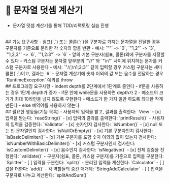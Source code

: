 # 📌 문자열 덧셈 계산기
- 문자열 덧셈 계산기를 통해 TDD/리팩토링 실습 진행
<br>
## 기능 요구사항
- 쉼표(`,`) 또는 콜론(`:`)을 구분자로 가지는 문자열을 전달한 경우 구분자를 기준으로 분리한 각 숫자의 합을 반환
  - 예시: `""` -> `0`, `"1,2"` -> `3`, `"1,2,3"` -> `6`, `"1,2:3"` -> `6`
- 앞의 기본 구분자(쉼표, 콜론)외에 구분자를 지정할 수 있다
- 커스텀 구분자는 문자열 앞부분의 `"//"`와 `"\n"` 사이에 위치하는 문자를 커스텀 구분자로 사용한다
  - 예시: `"//;\n1;2;3"` 같이 입력할 경우 커스텀 구분자는 세미콜론(`;`)이고, 결과는 `6`
- 문자열 계산기에 숫자 이외의 값 또는 음수를 전달하는 경우 `RuntimeException` 예외를 throw
<br>
## 프로그래밍 요구사항
- indent depth를 2단계에서 1단계로 줄인다
  - if문을 사용하는 경우 1단계 depth가 증가
  - if문 안에 while문을 사용하면 depth가 2
- 메소드의 크기가 최대 10라인을 넘지 않도록 구현한다
  - 메소드가 한 가지 일만 하도록 최대한 작게 만든다
- else 예약어를 사용하지 않는다
<br>
## 필요한 행동들(기능 목록)
- 사용자의 입력을 받고, 결과를 출력한다: `View`
  - [x] 입력을 받는다: `readString()`
  - [x] 입력의 결과를 출력한다: `printResult()`
- 사용자의 입력을 검증한다: `Validator`
  - [x] 숫자인지 검사한다: `isNumber()`
  - [x] null 또는 빈 문자열인지 검사한다: `isNullOrEmpty()`
  - [x] 기본 구분자인지 검사한다: `isBasicDelimiter()`
  - [x] 기본 구분자를 포함 숫자 이외의 값이 있는지 검사한다: `isNumberWithBasicDelimiter()`
  - [x] 커스텀 구분자인지 검사한다: `isCustomDelimiter()`
  - [x] 음수인지 검사한다: `isNegative()`
  - [x] 전체 검증을 진행한다: `validate()`
- 구분자(쉼표, 콜론, 커스텀 구분자)를 기준으로 입력을 구분한다: `Splitter`
  - [ ] 입력을 구분한다: `split()`
- 분리된 입력을 계산한다: `Calculator`
  - [ ] 값을 더한다: `add()`
- 각 역할들의 중간 매개체: `StringAddCalculator`
  - [ ] 입력을 구분자로 나누고 계산한다: `splitAndSum()`
